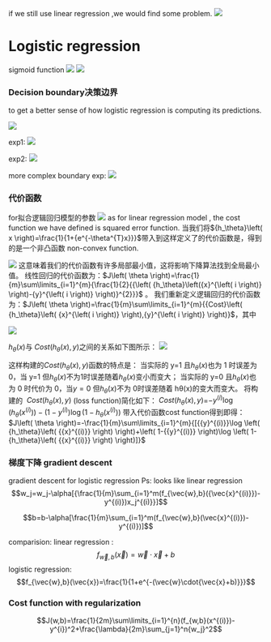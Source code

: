 if we still use linear regression ,we would find some problem.
![](https://erin-53347-1330131220.cos.ap-guangzhou.myqcloud.com/202410091255219.png)

# Logistic regression

sigmoid function
![](https://erin-53347-1330131220.cos.ap-guangzhou.myqcloud.com/202410091255107.png)
![](https://erin-53347-1330131220.cos.ap-guangzhou.myqcloud.com/202410091255747.png)


### Decision boundary决策边界
to get a better sense of how logistic regression is computing its predictions.


![](https://erin-53347-1330131220.cos.ap-guangzhou.myqcloud.com/202410091255662.png)

exp1:
![](https://erin-53347-1330131220.cos.ap-guangzhou.myqcloud.com/202410091255588.png)

exp2:
![](https://erin-53347-1330131220.cos.ap-guangzhou.myqcloud.com/202410091256350.png)

more complex boundary exp:
![](https://erin-53347-1330131220.cos.ap-guangzhou.myqcloud.com/202410091256215.png)

### 代价函数
for拟合逻辑回归模型的参数
![](https://erin-53347-1330131220.cos.ap-guangzhou.myqcloud.com/202410091256562.png)
as for linear regression model , the cost function we have defined is squared error function.
当我们将${h_\theta}\left( x \right)=\frac{1}{1+{e^{-\theta^{T}x}}}$带入到这样定义了的代价函数是，得到的是一个非凸函数
non-convex   function.

![](https://erin-53347-1330131220.cos.ap-guangzhou.myqcloud.com/202410091256287.png)
这意味着我们的代价函数有许多局部最小值，这将影响下降算法找到全局最小值。
线性回归的代价函数为：$J\left( \theta \right)=\frac{1}{m}\sum\limits_{i=1}^{m}{\frac{1}{2}{{\left( {h_\theta}\left({x}^{\left( i \right)} \right)-{y}^{\left( i \right)} \right)}^{2}}}$ 。
我们重新定义逻辑回归的代价函数为：$J\left( \theta \right)=\frac{1}{m}\sum\limits_{i=1}^{m}{{Cost}\left( {h_\theta}\left( {x}^{\left( i \right)} \right),{y}^{\left( i \right)} \right)}$，其中

![](https://erin-53347-1330131220.cos.ap-guangzhou.myqcloud.com/202410091256855.png)


$h_θ{(x)}$与 $Cost(h_θ{(x)},y)$之间的关系如下图所示：
![](https://erin-53347-1330131220.cos.ap-guangzhou.myqcloud.com/202410091257804.png)

这样构建的$Cost\left( {h_\theta}\left( x \right),y \right)$函数的特点是：
当实际的 y=1 且${h_\theta}\left( x \right)$也为 1 时误差为 0，当 y=1 但${h_\theta}\left( x \right)$不为1时误差随着${h_\theta}\left( x \right)$变小而变大；
当实际的 y=0 且${h_\theta}\left( x \right)$也为 0 时代价为 0，当$y=0$ 但${h_\theta}\left( x \right)$不为 0时误差随着 hθ(x)的变大而变大。 将构建的  $Cost(h_θ{(x)},y)$ (loss function)简化如下：
$Cost(h_θ{(x)},y)$=${-{y}^{(i)}}\log \left( {h_\theta}\left( {{x}^{(i)}} \right) \right)-\left( 1-{{y}^{(i)}} \right)\log \left( 1-{h_\theta}\left( {{x}^{(i)}} \right) \right)$
带入代价函数cost function得到即得：$J\left( \theta \right)=-\frac{1}{m}\sum\limits_{i=1}^{m}{[{{y}^{(i)}}\log \left( {h_\theta}\left( {{x}^{(i)}} \right) \right)+\left( 1-{{y}^{(i)}} \right)\log \left( 1-{h_\theta}\left( {{x}^{(i)}} \right) \right)]}$


### 梯度下降 gradient descent

gradient descent for logistic regression
Ps: looks like linear regression
$$w_j=w_j-\alpha[{\frac{1}{m}\sum_{i=1}^m(f_{\vec{w},b}({\vec{x}^{(i)}})-y^{(i)})x_j^{(i)}}]$$


$$b=b-\alpha[\frac{1}{m}\sum_{i=1}^m(f_{\vec{w},b}(\vec{x}^{(i)})-y^{(i)})]$$

comparision:
linear regression :  $$f_{\vec{w},b}(\vec{x})=\vec{w}\cdot\vec{x}+b$$
logistic regression:
$$f_{\vec{w},b}(\vec{x})=\frac{1}{1+e^{-(\vec{w}\cdot{\vec{x}+b)}}}$$


### Cost function with regularization
$$J(w,b)=\frac{1}{2m}\sum\limits_{i=1}^{n}(f_{w,b}(x^{(i)})-y^{i})^2+\frac{\lambda}{2m}\sum_{j=1}^n{w_j}^2$$


